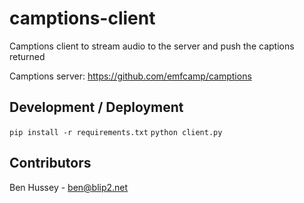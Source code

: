 # camptions-client
Camptions client to stream audio to the server and push the captions returned

Camptions server: https://github.com/emfcamp/camptions

## Development / Deployment

`pip install -r requirements.txt`
`python client.py`

## Contributors

Ben Hussey - ben@blip2.net

